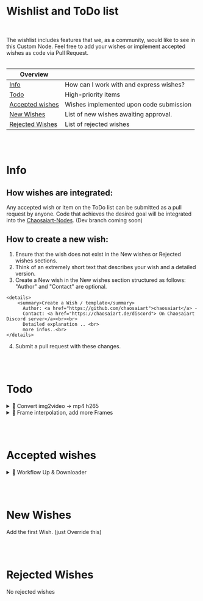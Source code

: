 # Wishlist and ToDo list 
<br>

The wishlist includes features that we, as a community, would like to see in this Custom Node.
Feel free to add your wishes or implement accepted wishes as code via Pull Request.<br><br>

| Overview                        |             |
|-------------------------------|-----------------|
| [Info](#info)                | How can I work with and express wishes?   |
| [Todo](#todo)                 | High-priority items   |
| [Accepted wishes](#accepted-wishes) | Wishes implemented upon code submission |
| [New Wishes](#new-wishes)     | List of new wishes awaiting approval.   |
| [Rejected Wishes](#reject-wishes) | List of rejected wishes |

<br><br>

# Info 
## How wishes are integrated:
Any accepted wish or item on the ToDo list can be submitted as a pull request by anyone. Code that achieves the desired goal will be integrated into the [Chaosaiart-Nodes](https://github.com/chaosaiart/Chaosaiart-Nodes). (Dev branch coming soon)

## How to create a new wish: 
1. Ensure that the wish does not exist in the New wishes or Rejected wishes sections.
2. Think of an extremely short text that describes your wish and a detailed version.
3. Create a New wish in the New wishes section structured as follows:
  "Author" and "Contact" are optional.
```
<details>
    <summary>Create a Wish / template</summary> 
      Author: <a href="https://github.com/chaosaiart">chaosaiart</a> - 
      Contact: <a href="https://chaosaiart.de/discord"> On Chaosaiart Discord server</a><br><br> 
      Detailed explanation .. <br>
      more infos..<br> 
</details>
```

4. Submit a pull request with these changes.
   
<br><br>

# Todo 

<details>
  <summary>🔶 Convert img2video -> mp4 h265</summary> 
  Author: <a href="https://github.com/chaosaiart">chaosaiart</a> - 
  Contact: <a href="https://chaosaiart.de/discord"> On Chaosaiart Discord server</a><br><br>
  Current output: mp4<br>
  Desired output: mp4 h264<br>
  I think for that, ffmpg is required.<br> 
</details>


<details>
  <summary>🔶 Frame interpolation, add more Frames</summary> 
  Author: <a href="https://github.com/chaosaiart">chaosaiart</a> - 
  Contact: <a href="https://chaosaiart.de/discord"> On Chaosaiart Discord server</a><br><br>
  using Rife ai model<br>  
  mp4 -> mp4 + extraframe<br>
  best way -> connectors Dots by 🔶 Convert img2video "FRAME_MODEL"<br>
  "FRAME_MODEL" = Model + the number of frames to be added <br> 
</details>

<br><br>

# Accepted wishes 

<details>
  <summary>🔶 Workflow Up & Downloader</summary> 
  Author: <a href="https://github.com/chaosaiart">chaosaiart</a> - 
  Contact: <a href="https://chaosaiart.de/discord"> On Chaosaiart Discord server</a><br><br>  
  2xButton in 1 element ( CSS / JS / HTML ), moveable<br>
  1. Upload -> Uploading Workflow ,<br> 
  1.1.input: <br>
  1.1.1. Result img/ Video / Gif (convert < 50mb)<br>
  1.1.2. Headline + Describe <br>
  1.1.3. One time Email adress, ever Node get a random user ID -> "xasd213qwf211e" save in the Node<br>
  1.1.4. send to server function https://node.chaosaiart.de/workflow/upload<br><br>
  2. Download -> Open a PopUp Window. <br>
  2.1. Each Item : Img/Video/gif + Headline, download + Open more Infos<br>
  2.2. Section -> Chaosaiart Upload(Trusted Upload) / Community Upload (Own Risk)<br> 
  2.3. Filter -> New , popular (likes/dislikes), Tags, Trusted Score , Workflow do what its have to do score<br> 
  2.4. Downloading -> open workflow + Open Voting system, when workflow is open.<br> 
  2.5. Voting system : Like, Trusted (?) / Risk (Virus Node included), add Tag (?) <br>

</details>

<br><br>

# New Wishes  
Add the first Wish. (just Override this)

<br><br>

# Rejected Wishes 
No rejected wishes 

 